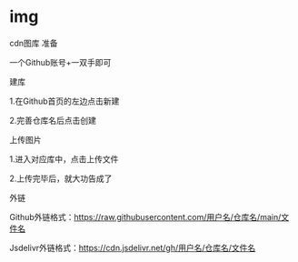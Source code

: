 # img
cdn图库
准备

一个Github账号+一双手即可

建库

1.在Github首页的左边点击新建



2.完善仓库名后点击创建




上传图片

1.进入对应库中，点击上传文件



2.上传完毕后，就大功告成了



外链

Github外链格式：https://raw.githubusercontent.com/用户名/仓库名/main/文件名

Jsdelivr外链格式：https://cdn.jsdelivr.net/gh/用户名/仓库名/文件名
